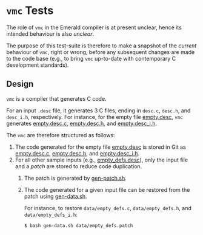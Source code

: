 # `vmc` Tests

The role of `vmc` in the Emerald compiler is at present unclear, hence
its intended behaviour is also _unclear_.

The purpose of this test-suite is therefore to make a snapshot of the
_current_ behaviour of `vmc`, right or wrong, before any subsequent
changes are made to the code base (e.g., to bring `vmc` up-to-date
with contemporary C development standards).

## Design

`vmc` is a compiler that generates C code.

For an input `.desc` file, it generates 3 C files, ending in `desc.c`,
`desc.h`, and `desc_i.h`, respectively. For instance, for the empty
file [empty.desc](data/empty.desc), `vmc` generates
[empty.desc.c](data/empty.desc.c), [empty.desc.h](data/empty.desc.h),
and [empty.desc_i.h](data/empty.desc_i.h).

The `vmc` are therefore structured as follows:

1. The code generated for the empty file [empty.desc](data/empty.desc)
   is stored in Git as [empty.desc.c](data/empty.desc.c),
   [empty.desc.h](data/empty.desc.h), and
   [empty.desc_i.h](data/empty.desc_i.h).
2. For all other sample inputs (e.g.,
   [empty_defs.desc](data/empty_defs.desc)), only the input file and
   a _patch_ are stored to reduce code duplication.
   1. The patch is generated by [gen-patch.sh](gen-patch.sh).
   2. The code generated for a given input file can be restored from
      the patch using [gen-data.sh](gen-data.sh).

      For instance, to restore `data/empty_defs.c`,
      `data/empty_defs.h`, and `data/empty_defs_i.h`:

      ~~~
      $ bash gen-data.sh data/empty_defs.patch
      ~~~
